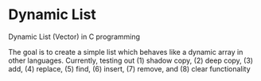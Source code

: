 # Dynamic List
Dynamic List (Vector) in C programming

The goal is to create a simple list which behaves like a dynamic array in other languages.
Currently, testing out (1) shadow copy, (2) deep copy, (3) add, (4) replace, (5) find, (6) insert, (7) remove, and (8) clear functionality
